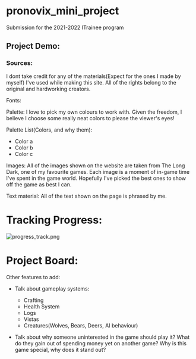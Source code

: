 # pronovix_mini_project
Submission for the 2021-2022 ITrainee program

## Project Demo:

### Sources:

I dont take credit for any of the materials(Expect for the ones I made by myself) I've used while making this site.
All of the rights belong to the original and hardworking creators.

Fonts:


Palette:
I love to pick my own colours to work with.
Given the freedom, I believe I choose some really neat colors to please the viewer's eyes!

Palette List(Colors, and why them):
- Color a
- Color b
- Color c

Images:
All of the images shown on the website are taken from The Long Dark, one of my favourite games.
Each image is a moment of in-game time I've spent in the game world.
Hopefully I've picked the best ones to show off the game as best I can.

Text material:
All of the text shown on the page is phrased by me.

# Tracking Progress:
![progress_track.png](https://github.com/sla-ppy/pronovix_mini_project/blob/master/proj_mng/progress_track.png)

# Project Board:

Other features to add:
- Talk about gameplay systems:
    - Crafting
    - Health System
    - Logs
    - Vistas
    - Creatures(Wolves, Bears, Deers, AI behaviour)

- Talk about why someone uninterested in the game should play it? What do they gain out of spending money yet on another game? Why is this game special, why does it stand out?

